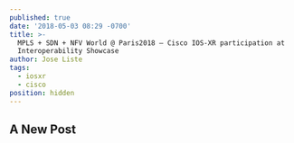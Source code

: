 ```yaml
---
published: true
date: '2018-05-03 08:29 -0700'
title: >-
  MPLS + SDN + NFV World @ Paris2018 – Cisco IOS-XR participation at
  Interoperability Showcase
author: Jose Liste
tags:
  - iosxr
  - cisco
position: hidden
---
```

## A New Post

<placeholder>
